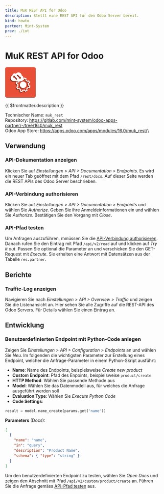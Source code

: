 ```yaml
---
title: MuK REST API for Odoo
description: Stellt eine REST API für den Odoo Server bereit.
kind: howto
partner: Mint-System
prev: ./iot
---
```


# MuK REST API for Odoo

![](attachments/odoo_icon_muk_rest.png)

{{ $frontmatter.description }}

Technischer Name: `muk_rest`\
Repository: <https://gitlab.com/mint-system/odoo-apps-partner/-/tree/16.0/muk_rest>\
Odoo App Store: <https://apps.odoo.com/apps/modules/16.0/muk_rest/>\

## Verwendung

### API-Dokumentation anzeigen

Klicken Sie auf _Einstellungen > API > Documentation > Endpoints_. Es wird ein neuer Tab geöffnet mit dem Pfad `/rest/docs`. Auf dieser Seite werden die REST APIs des Odoo Server beschrieben.

### API-Verbindung authorisieren

Klicken Sie auf _Einstellungen > API > Documentation > Endpoints_ und wählen Sie _Authorize_. Geben Sie ihre Anmeldeinformationen ein und wählen Sie _Authorize_. Bestätigen Sie den Vorgang mit _Close_.

### API-Pfad testen

Um Anfragen auszuführen, mmüssen Sie die [API-Verbindung authorisieren](#API-Verbindung%20authorisieren). Danach rufen Sie den Eintrag mit Pfad `/api/v2/read` auf und klicken auf _Try it out_. Passen Sie optional die Parameter an und verschicken Sie den GET-Request mit _Execute_. Sie erhalten eine Antwort mit Datensätzen aus der Tabelle `res.partner`.

## Berichte

### Traffic-Log anzeigen

Navigieren Sie nach _Einstellungen > API > Overview > Traffic_ und zeigen Sie die Listenansicht an. Hier sehen Sie alle Zugriffe auf die REST-API des Odoo Servers. Für Details wählen Sie einen Eintrag an.

## Entwicklung

### Benutzerdefinierten Endpoint mit Python-Code anlegen

Zeigen Sie _Einstellungen > API > Configuration > Endpoints_ an und wählen Sie _Neu_. Im folgenden die wichtigsten Parameter zur Erstellung eines Endpoint, welcher die Anfrage-Parameter in einem Python-Skript ausführt:

- **Name**: Name des Endpoints, beispielsweise _Create new product_
- **Custom Endpoint**: Pfad des Enpoints, beispielsweise `product/create`
- **HTTP Method**: Wählen Sie passende Methode aus
- **Model**: Wählen Sie das Datenmodell aus, für welches die Anfrage ausgeführt werden soll
- **Evaluation Type**: Wählen Sie _Execute Python Code_
- **Code Settings**:

```python
result = model.name_create(params.get('name'))
```

**Parameters** (Docs):

```json
[
  {
    "name": "name",
    "in": "query",
    "description": "Product Name",
    "schema": { "type": "string" }
  }
]
```

Um den benutzerdefinierten Endpoint zu testen, wählen Sie _Open Docs_ und zeigen den Abschnitt mit Pfad `/api/v2/custom/product/create` an. Führen Sie die Anfrage gemäss [API-Pfad testen](#API-Pfad%20testen) aus.
